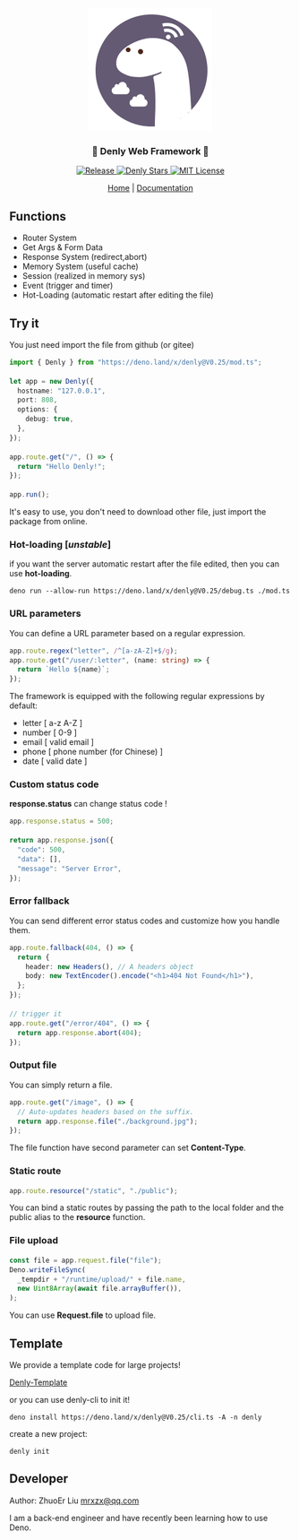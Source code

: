 <p align="center">
    <br />
    <img src="./docs/icon.svg">
    <h3 align="center">🦕 Denly Web Framework 🦕</h3>
    <p align="center">
        <a href="https://github.com/mrxiaozhuox/Denly/releases/latest/">
            <img alt="Release" src="https://img.shields.io/github/v/release/mrxiaozhuox/Denly" />
        </a>
    	<a href="https://github.com/mrxiaozhuox/Denly">
    		<img alt="Denly Stars" src="https://img.shields.io/github/stars/mrxiaozhuox/Denly" />
    	</a>
        <a href="https://github.com/mrxiaozhuox/Denly/blob/master/LICENSE">
        	<img alt="MIT License" src="https://img.shields.io/badge/license-MIT-green" />
        </a>
	</p>
	<p align="center"><a href="https://denly.mrxzx.info">Home</a> | <a href="#">Documentation</a></p>
</p>

## Functions

- Router System
- Get Args & Form Data
- Response System (redirect,abort)
- Memory System (useful cache)
- Session (realized in memory sys)
- Event (trigger and timer)
- Hot-Loading (automatic restart after editing the file)

## Try it

You just need import the file from github (or gitee)

```typescript
import { Denly } from "https://deno.land/x/denly@V0.25/mod.ts";

let app = new Denly({
  hostname: "127.0.0.1",
  port: 808,
  options: {
    debug: true,
  },
});

app.route.get("/", () => {
  return "Hello Denly!";
});

app.run();
```

It's easy to use, you don't need to download other file, just import the package
from online.

### Hot-loading [_unstable_]

if you want the server automatic restart after the file edited, then you can use
**hot-loading**.

```shell
deno run --allow-run https://deno.land/x/denly@V0.25/debug.ts ./mod.ts
```

### URL parameters

You can define a URL parameter based on a regular expression.

```typescript
app.route.regex("letter", /^[a-zA-Z]+$/g);
app.route.get("/user/:letter", (name: string) => {
  return `Hello ${name}`;
});
```

The framework is equipped with the following regular expressions by default:

- letter [ a-z A-Z ]
- number [ 0-9 ]
- email [ valid email ]
- phone [ phone number (for Chinese) ]
- date [ valid date ]

### Custom status code

**response.status** can change status code !

```typescript
app.response.status = 500;

return app.response.json({
  "code": 500,
  "data": [],
  "message": "Server Error",
});
```

### Error fallback

You can send different error status codes and customize how you handle them.

```typescript
app.route.fallback(404, () => {
  return {
    header: new Headers(), // A headers object
    body: new TextEncoder().encode("<h1>404 Not Found</h1>"),
  };
});

// trigger it
app.route.get("/error/404", () => {
  return app.response.abort(404);
});
```

### Output file

You can simply return a file.

```typescript
app.route.get("/image", () => {
  // Auto-updates headers based on the suffix.
  return app.response.file("./background.jpg");
});
```

The file function have second parameter can set **Content-Type**.

### Static route

```typescript
app.route.resource("/static", "./public");
```

You can bind a static routes by passing the path to the local folder and the
public alias to the **resource** function.

### File upload

```typescript
const file = app.request.file("file");
Deno.writeFileSync(
  _tempdir + "/runtime/upload/" + file.name,
  new Uint8Array(await file.arrayBuffer()),
);
```

You can use **Request.file** to upload file.

## Template

We provide a template code for large projects!

[Denly-Template](https://github.com/DenlyJS/Denly-Template)

or you can use denly-cli to init it!

```shell
deno install https://deno.land/x/denly@V0.25/cli.ts -A -n denly
```

create a new project:

```shell
denly init
```

## Developer

Author: ZhuoEr Liu <mrxzx@qq.com>

I am a back-end engineer and have recently been learning how to use Deno.

